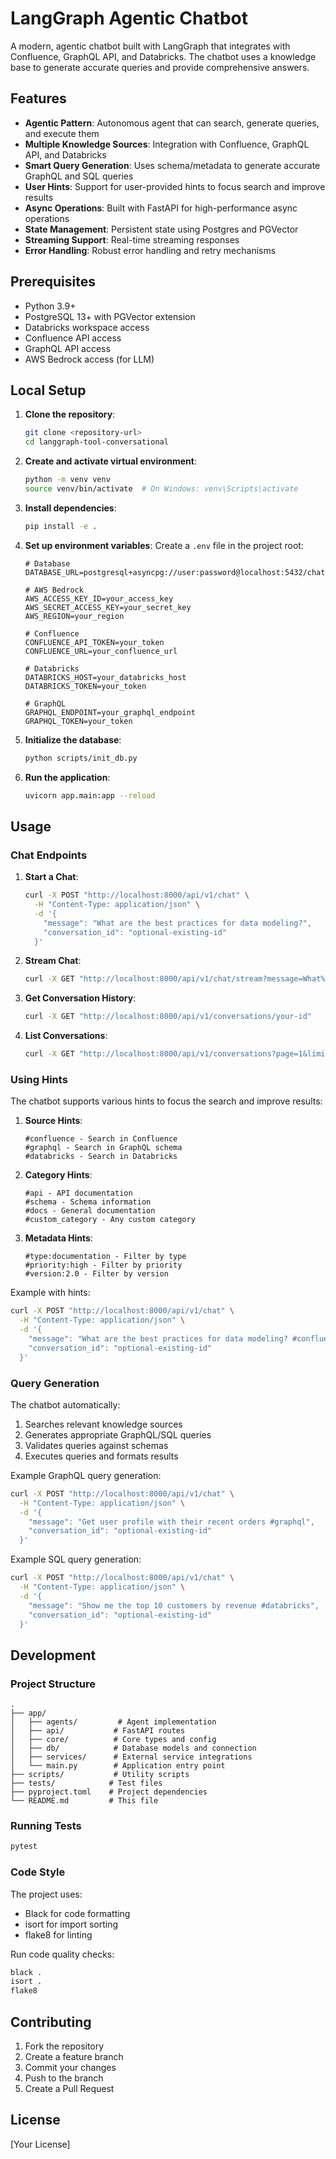 # LangGraph Agentic Chatbot

A modern, agentic chatbot built with LangGraph that integrates with Confluence, GraphQL API, and Databricks. The chatbot uses a knowledge base to generate accurate queries and provide comprehensive answers.

## Features

- **Agentic Pattern**: Autonomous agent that can search, generate queries, and execute them
- **Multiple Knowledge Sources**: Integration with Confluence, GraphQL API, and Databricks
- **Smart Query Generation**: Uses schema/metadata to generate accurate GraphQL and SQL queries
- **User Hints**: Support for user-provided hints to focus search and improve results
- **Async Operations**: Built with FastAPI for high-performance async operations
- **State Management**: Persistent state using Postgres and PGVector
- **Streaming Support**: Real-time streaming responses
- **Error Handling**: Robust error handling and retry mechanisms

## Prerequisites

- Python 3.9+
- PostgreSQL 13+ with PGVector extension
- Databricks workspace access
- Confluence API access
- GraphQL API access
- AWS Bedrock access (for LLM)

## Local Setup

1. **Clone the repository**:
   ```bash
   git clone <repository-url>
   cd langgraph-tool-conversational
   ```

2. **Create and activate virtual environment**:
   ```bash
   python -m venv venv
   source venv/bin/activate  # On Windows: venv\Scripts\activate
   ```

3. **Install dependencies**:
   ```bash
   pip install -e .
   ```

4. **Set up environment variables**:
   Create a `.env` file in the project root:
   ```env
   # Database
   DATABASE_URL=postgresql+asyncpg://user:password@localhost:5432/chatbot_db
   
   # AWS Bedrock
   AWS_ACCESS_KEY_ID=your_access_key
   AWS_SECRET_ACCESS_KEY=your_secret_key
   AWS_REGION=your_region
   
   # Confluence
   CONFLUENCE_API_TOKEN=your_token
   CONFLUENCE_URL=your_confluence_url
   
   # Databricks
   DATABRICKS_HOST=your_databricks_host
   DATABRICKS_TOKEN=your_token
   
   # GraphQL
   GRAPHQL_ENDPOINT=your_graphql_endpoint
   GRAPHQL_TOKEN=your_token
   ```

5. **Initialize the database**:
   ```bash
   python scripts/init_db.py
   ```

6. **Run the application**:
   ```bash
   uvicorn app.main:app --reload
   ```

## Usage

### Chat Endpoints

1. **Start a Chat**:
   ```bash
   curl -X POST "http://localhost:8000/api/v1/chat" \
     -H "Content-Type: application/json" \
     -d '{
       "message": "What are the best practices for data modeling?",
       "conversation_id": "optional-existing-id"
     }'
   ```

2. **Stream Chat**:
   ```bash
   curl -X GET "http://localhost:8000/api/v1/chat/stream?message=What%20are%20the%20best%20practices%20for%20data%20modeling%3F&conversation_id=your-id"
   ```

3. **Get Conversation History**:
   ```bash
   curl -X GET "http://localhost:8000/api/v1/conversations/your-id"
   ```

4. **List Conversations**:
   ```bash
   curl -X GET "http://localhost:8000/api/v1/conversations?page=1&limit=10"
   ```

### Using Hints

The chatbot supports various hints to focus the search and improve results:

1. **Source Hints**:
   ```
   #confluence - Search in Confluence
   #graphql - Search in GraphQL schema
   #databricks - Search in Databricks
   ```

2. **Category Hints**:
   ```
   #api - API documentation
   #schema - Schema information
   #docs - General documentation
   #custom_category - Any custom category
   ```

3. **Metadata Hints**:
   ```
   #type:documentation - Filter by type
   #priority:high - Filter by priority
   #version:2.0 - Filter by version
   ```

Example with hints:
```bash
curl -X POST "http://localhost:8000/api/v1/chat" \
  -H "Content-Type: application/json" \
  -d '{
    "message": "What are the best practices for data modeling? #confluence #docs #type:documentation",
    "conversation_id": "optional-existing-id"
  }'
```

### Query Generation

The chatbot automatically:
1. Searches relevant knowledge sources
2. Generates appropriate GraphQL/SQL queries
3. Validates queries against schemas
4. Executes queries and formats results

Example GraphQL query generation:
```bash
curl -X POST "http://localhost:8000/api/v1/chat" \
  -H "Content-Type: application/json" \
  -d '{
    "message": "Get user profile with their recent orders #graphql",
    "conversation_id": "optional-existing-id"
  }'
```

Example SQL query generation:
```bash
curl -X POST "http://localhost:8000/api/v1/chat" \
  -H "Content-Type: application/json" \
  -d '{
    "message": "Show me the top 10 customers by revenue #databricks",
    "conversation_id": "optional-existing-id"
  }'
```

## Development

### Project Structure

```
.
├── app/
│   ├── agents/         # Agent implementation
│   ├── api/           # FastAPI routes
│   ├── core/          # Core types and config
│   ├── db/            # Database models and connection
│   ├── services/      # External service integrations
│   └── main.py        # Application entry point
├── scripts/           # Utility scripts
├── tests/            # Test files
├── pyproject.toml    # Project dependencies
└── README.md         # This file
```

### Running Tests

```bash
pytest
```

### Code Style

The project uses:
- Black for code formatting
- isort for import sorting
- flake8 for linting

Run code quality checks:
```bash
black .
isort .
flake8
```

## Contributing

1. Fork the repository
2. Create a feature branch
3. Commit your changes
4. Push to the branch
5. Create a Pull Request

## License

[Your License] 